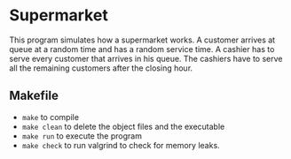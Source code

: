 # Supermarket
This program simulates how a supermarket works. A customer arrives at queue at a random time and has a random service time. A cashier has to serve every customer that arrives in his queue. The cashiers have to serve all the remaining customers after the closing hour.

## Makefile
 - `make` to compile
 - `make clean` to delete the object files and the executable
 - `make run` to execute the program
 - `make check` to run valgrind to check for memory leaks.
